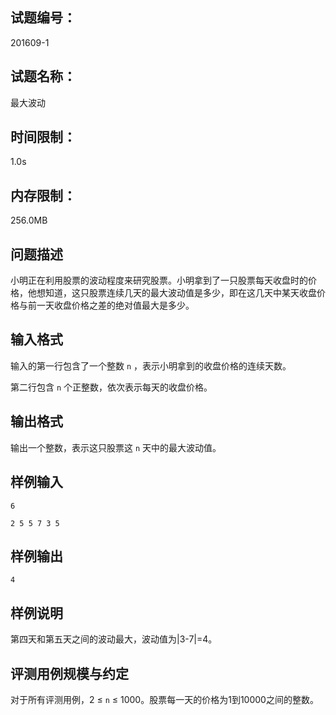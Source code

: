 ## 试题编号：

201609-1

## 试题名称：

最大波动

## 时间限制：

1.0s

## 内存限制：

256.0MB

## 问题描述

小明正在利用股票的波动程度来研究股票。小明拿到了一只股票每天收盘时的价格，他想知道，这只股票连续几天的最大波动值是多少，即在这几天中某天收盘价格与前一天收盘价格之差的绝对值最大是多少。

## 输入格式

输入的第一行包含了一个整数 `n` ，表示小明拿到的收盘价格的连续天数。

第二行包含 `n` 个正整数，依次表示每天的收盘价格。

## 输出格式

输出一个整数，表示这只股票这 `n` 天中的最大波动值。

## 样例输入

```
6

2 5 5 7 3 5
```

## 样例输出

```
4
```

## 样例说明

第四天和第五天之间的波动最大，波动值为|3-7|=4。

## 评测用例规模与约定

对于所有评测用例，2 ≤  `n`  ≤ 1000。股票每一天的价格为1到10000之间的整数。